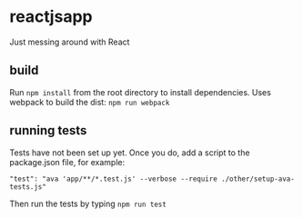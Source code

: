 # reactjsapp
Just messing around with React

## build
Run `npm install` from the root directory to install dependencies.
Uses webpack to build the dist: `npm run webpack`

## running tests
Tests have not been set up yet.  Once you do, add a script to the package.json file, for example:

```
"test": "ava 'app/**/*.test.js' --verbose --require ./other/setup-ava-tests.js"
```

Then run the tests by typing `npm run test`
